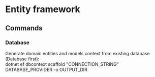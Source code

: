 # Entity framework

## Commands

### Database
Generate domain entities and models context from existing database (Database first):  
dotnet ef dbcontext scaffold "CONNECTION_STRING" DATABASE_PROVIDER -o OUTPUT_DIR